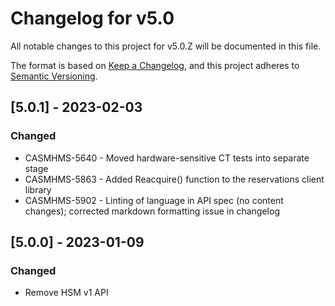# Changelog for v5.0

All notable changes to this project for v5.0.Z will be documented in this file.

The format is based on [Keep a Changelog](https://keepachangelog.com/en/1.0.0/),
and this project adheres to [Semantic Versioning](https://semver.org/spec/v2.0.0.html).

## [5.0.1] - 2023-02-03

### Changed

- CASMHMS-5640 - Moved hardware-sensitive CT tests into separate stage
- CASMHMS-5863 - Added Reacquire() function to the reservations client library
- CASMHMS-5902 - Linting of language in API spec (no content changes); corrected markdown formatting issue in changelog

## [5.0.0] - 2023-01-09

### Changed

- Remove HSM v1 API